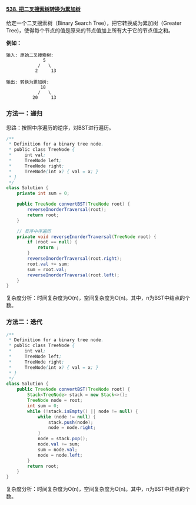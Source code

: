 #### [538. 把二叉搜索树转换为累加树](https://leetcode-cn.com/problems/convert-bst-to-greater-tree/)

给定一个二叉搜索树（Binary Search Tree），把它转换成为累加树（Greater Tree)，使得每个节点的值是原来的节点值加上所有大于它的节点值之和。

**例如：**

```
输入: 原始二叉搜索树:
              5
            /   \
           2     13

输出: 转换为累加树:
             18
            /   \
          20     13
```

### 方法一：递归

思路：按照中序遍历的逆序，对BST进行遍历。

```java
/**
 * Definition for a binary tree node.
 * public class TreeNode {
 *     int val;
 *     TreeNode left;
 *     TreeNode right;
 *     TreeNode(int x) { val = x; }
 * }
 */
class Solution {
    private int sum = 0;

    public TreeNode convertBST(TreeNode root) {
        reverseInorderTraversal(root);
        return root;
    }

    // 反序中序遍历
    private void reverseInorderTraversal(TreeNode root) {
        if (root == null) {
            return ;
        }
        reverseInorderTraversal(root.right);
        root.val += sum;
        sum = root.val;
        reverseInorderTraversal(root.left);
    }
}
```

复杂度分析：时间复杂度为O(n)，空间复杂度为O(n)。其中，n为BST中结点的个数。

### 方法二：迭代

```java
/**
 * Definition for a binary tree node.
 * public class TreeNode {
 *     int val;
 *     TreeNode left;
 *     TreeNode right;
 *     TreeNode(int x) { val = x; }
 * }
 */
class Solution {
    public TreeNode convertBST(TreeNode root) {
        Stack<TreeNode> stack = new Stack<>();
        TreeNode node = root;
        int sum = 0;
        while (!stack.isEmpty() || node != null) {
            while (node != null) {
                stack.push(node);
                node = node.right;
            }
            node = stack.pop();
            node.val += sum;
            sum = node.val;
            node = node.left;
        }
        return root;
    }
}
```

复杂度分析：时间复杂度为O(n)，空间复杂度为O(n)。其中，n为BST中结点的个数。